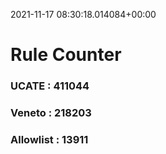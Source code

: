 2021-11-17 08:30:18.014084+00:00
# Rule Counter 
 ### UCATE : 411044

 ### Veneto : 218203

 ### Allowlist : 13911